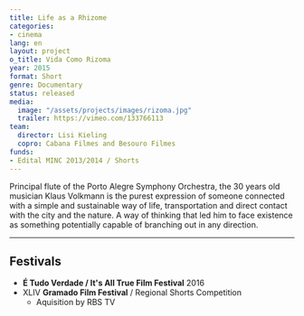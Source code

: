 ```yaml
---
title: Life as a Rhizome
categories:
- cinema
lang: en
layout: project
o_title: Vida Como Rizoma
year: 2015
format: Short
genre: Documentary
status: released
media:
  image: "/assets/projects/images/rizoma.jpg"
  trailer: https://vimeo.com/133766113
team:
  director: Lisi Kieling
  copro: Cabana Filmes and Besouro Filmes
funds:
- Edital MINC 2013/2014 / Shorts
---
```


Principal flute of the Porto Alegre Symphony Orchestra, the 30 years old musician Klaus Volkmann is the purest expression of someone connected with a simple and sustainable way of life, transportation and direct contact with the city and the nature. A way of thinking that led him to face existence as something potentially capable of branching out in any direction.

---

## Festivals

* **É Tudo Verdade / It's All True Film Festival** 2016
* XLIV **Gramado Film Festival** / Regional Shorts Competition
  * Aquisition by RBS TV
